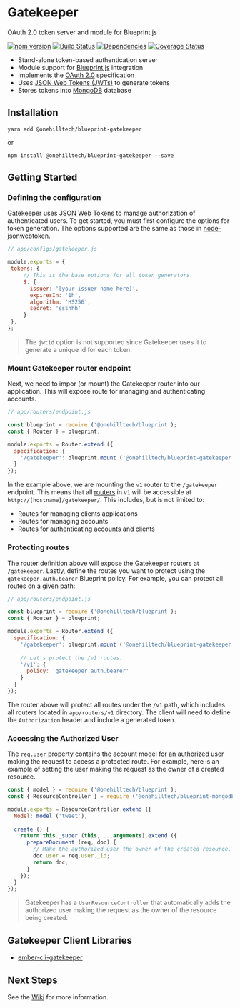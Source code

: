 Gatekeeper
=============

OAuth 2.0 token server and module for Blueprint.js

[![npm version](https://img.shields.io/npm/v/@onehilltech/blueprint-gatekeeper.svg?maxAge=2592000)](https://www.npmjs.com/package/@onehilltech/blueprint-gatekeeper)
[![Build Status](https://travis-ci.org/onehilltech/blueprint-gatekeeper.svg?branch=master)](https://travis-ci.org/onehilltech/blueprint-gatekeeper)
[![Dependencies](https://david-dm.org/onehilltech/blueprint-gatekeeper.svg)](https://david-dm.org/onehilltech/blueprint-gatekeeper)
[![Coverage Status](https://coveralls.io/repos/github/onehilltech/blueprint-gatekeeper/badge.svg?branch=master)](https://coveralls.io/github/onehilltech/blueprint-gatekeeper?branch=master)

* Stand-alone token-based authentication server
* Module support for [Blueprint.js](https://github.com/onehilltech/blueprint) integration
* Implements the [OAuth 2.0](http://oauth.net/2/) specification
* Uses [JSON Web Tokens (JWTs)](https://jwt.io/) to generate tokens
* Stores tokens into [MongoDB](https://www.mongodb.org/) database

Installation
--------------

    yarn add @onehilltech/blueprint-gatekeeper
    
or
 
    npm install @onehilltech/blueprint-gatekeeper --save

Getting Started
----------------

### Defining the configuration

Gatekeeper uses [JSON Web Tokens](https://jwt.io/) to manage authorization of authenticated 
users. To get started, you must first configure the options for token generation. The options
supported are the same as those in [node-jsonwebtoken](https://github.com/auth0/node-jsonwebtoken).

```javascript
// app/configs/gatekeeper.js

module.exports = {
 tokens: {
     // This is the base options for all token generators.
     $: {
       issuer: '[your-issuer-name-here]',
       expiresIn: '1h',
       algorithm: 'HS256',
       secret: 'ssshhh'
     }
 },
};
```

> The `jwtid` option is not supported since Gatekeeper uses it to generate a 
> unique id for each token.

### Mount Gatekeeper router endpoint

Next, we need to impor (or mount) the Gatekeeper router into our application. This
will expose route for managing and authenticating accounts.

```javascript
// app/routers/endpoint.js

const blueprint = require ('@onehilltech/blueprint');
const { Router } = blueprint;

module.exports = Router.extend ({
  specification: {
    '/gatekeeper': blueprint.mount ('@onehilltech/blueprint-gatekeeper:v1')    
  }
});
```

In the example above, we are mounting the `v1` router to the `/gatekeeper` endpoint.
This means that all [routers](https://github.com/onehilltech/blueprint-gatekeeper/tree/master/app/routers/v1) 
in `v1` will be accessible at `http://[hostname]/gatekeeper/`. This includes, but is
not limited to:

* Routes for managing clients applications
* Routes for managing accounts
* Routes for authenticating accounts and clients

### Protecting routes

The router definition above will expose the Gatekeeper routers at `/gatekeeper`.
Lastly, define the routes you want to protect using the ```gatekeeper.auth.bearer```
Blueprint policy. For example, you can protect all routes on a given path:

```javascript
// app/routers/endpoint.js

const blueprint = require ('@onehilltech/blueprint');
const { Router } = blueprint;

module.exports = Router.extend ({
  specification: {
    '/gatekeeper': blueprint.mount ('@onehilltech/blueprint-gatekeeper:v1'),
    
    // Let's protect the /v1 routes.
    '/v1': {
      policy: 'gatekeeper.auth.bearer'
    }  
  }
});
```

The router above will protect all routes under the `/v1` path, which includes all routers located
in `app/routers/v1` directory. The client will need to define the `Authorization` header and include 
a generated token.

### Accessing the Authorized User

The `req.user` property contains the account model for an authorized user making
the request to access a protected route. For example, here is an example of setting
the user making the request as the owner of a created resource.

```javascript
const { model } = require ('@onehilltech/blueprint');
const { ResourceController } = require ('@onehilltech/blueprint-mongodb');

module.exports = ResourceController.extend ({
  Model: model ('tweet'),
  
  create () {
    return this._super (this, ...arguments).extend ({
      prepareDocument (req, doc) {
        // Make the authorized user the owner of the created resource.
        doc.user = req.user._id;
        return doc;
      }
    });
  }
});
```

> Gatekeeper has a `UserResourceController` that automatically adds the authorized
> user making the request as the owner of the resource being created.

Gatekeeper Client Libraries
----------------------------

* [ember-cli-gatekeeper](https://github.com/onehilltech/ember-cli-gatekeeper)

Next Steps
-----------

See the [Wiki](https://github.com/onehilltech/blueprint-gatekeeper/wiki) for 
more information.
